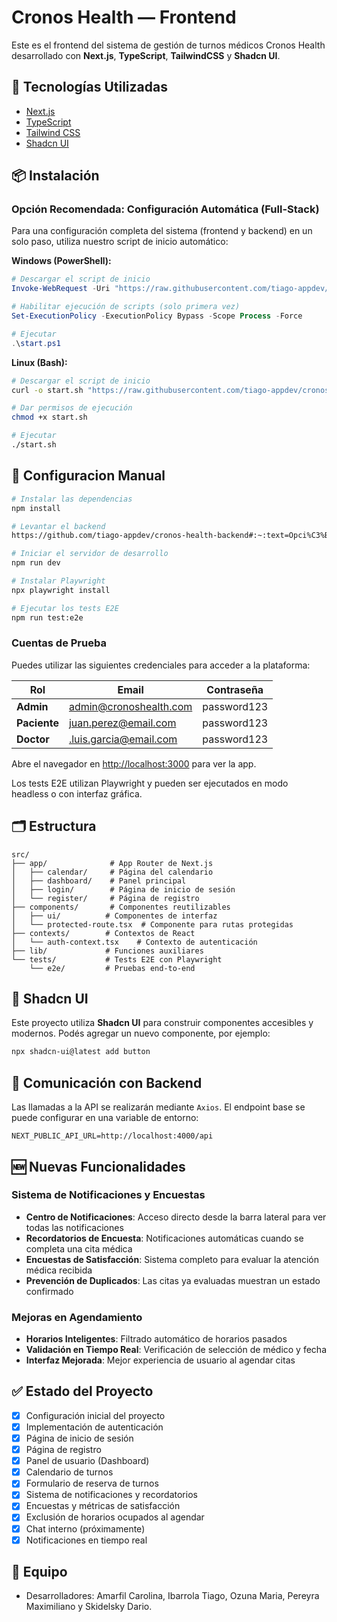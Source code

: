 # Cronos Health — Frontend

Este es el frontend del sistema de gestión de turnos médicos Cronos Health desarrollado con **Next.js**, **TypeScript**, **TailwindCSS** y **Shadcn UI**.

## 🚀 Tecnologías Utilizadas

- [Next.js](https://nextjs.org/)
- [TypeScript](https://www.typescriptlang.org/)
- [Tailwind CSS](https://tailwindcss.com/)
- [Shadcn UI](https://ui.shadcn.com/)

## 📦 Instalación


### Opción Recomendada: Configuración Automática (Full-Stack)

Para una configuración completa del sistema (frontend y backend) en un solo paso, utiliza nuestro script de inicio automático:

**Windows (PowerShell):**
```powershell
# Descargar el script de inicio
Invoke-WebRequest -Uri "https://raw.githubusercontent.com/tiago-appdev/cronos-health-backend/main/start.ps1" -OutFile "start.ps1"

# Habilitar ejecución de scripts (solo primera vez)
Set-ExecutionPolicy -ExecutionPolicy Bypass -Scope Process -Force

# Ejecutar
.\start.ps1

```
**Linux (Bash):**
```bash
# Descargar el script de inicio
curl -o start.sh "https://raw.githubusercontent.com/tiago-appdev/cronos-health-backend/main/start.sh"

# Dar permisos de ejecución
chmod +x start.sh

# Ejecutar
./start.sh
``` 

## 🧪 Configuracion Manual

```bash
# Instalar las dependencias
npm install

# Levantar el backend
https://github.com/tiago-appdev/cronos-health-backend#:~:text=Opci%C3%B3n%202%3A%20Configuraci%C3%B3n%20Manual%20con%20Docker

# Iniciar el servidor de desarrollo
npm run dev

# Instalar Playwright
npx playwright install

# Ejecutar los tests E2E
npm run test:e2e
```
### Cuentas de Prueba

Puedes utilizar las siguientes credenciales para acceder a la plataforma:

| Rol | Email | Contraseña |
|-----|-------|------------|
| **Admin** | admin@cronoshealth.com | password123 |
| **Paciente** | juan.perez@email.com | password123 |
| **Doctor** | .luis.garcia@email.com | password123 |


Abre el navegador en [http://localhost:3000](http://localhost:3000) para ver la app.

Los tests E2E utilizan Playwright y pueden ser ejecutados en modo headless o con interfaz gráfica.

## 🗂️ Estructura

```
src/
├── app/              # App Router de Next.js
│   ├── calendar/     # Página del calendario
│   ├── dashboard/    # Panel principal
│   ├── login/        # Página de inicio de sesión
│   └── register/     # Página de registro
├── components/       # Componentes reutilizables
│   ├── ui/          # Componentes de interfaz
│   └── protected-route.tsx  # Componente para rutas protegidas
├── contexts/        # Contextos de React
│   └── auth-context.tsx    # Contexto de autenticación
├── lib/             # Funciones auxiliares
└── tests/           # Tests E2E con Playwright
    └── e2e/         # Pruebas end-to-end
```

## 🧩 Shadcn UI

Este proyecto utiliza **Shadcn UI** para construir componentes accesibles y modernos. Podés agregar un nuevo componente, por ejemplo:

```bash
npx shadcn-ui@latest add button
```

## 🔌 Comunicación con Backend

Las llamadas a la API se realizarán mediante `Axios`. El endpoint base se puede configurar en una variable de entorno:

```
NEXT_PUBLIC_API_URL=http://localhost:4000/api
```

## 🆕 Nuevas Funcionalidades

### Sistema de Notificaciones y Encuestas

- **Centro de Notificaciones**: Acceso directo desde la barra lateral para ver todas las notificaciones
- **Recordatorios de Encuesta**: Notificaciones automáticas cuando se completa una cita médica
- **Encuestas de Satisfacción**: Sistema completo para evaluar la atención médica recibida
- **Prevención de Duplicados**: Las citas ya evaluadas muestran un estado confirmado

### Mejoras en Agendamiento

- **Horarios Inteligentes**: Filtrado automático de horarios pasados
- **Validación en Tiempo Real**: Verificación de selección de médico y fecha
- **Interfaz Mejorada**: Mejor experiencia de usuario al agendar citas

## ✅ Estado del Proyecto

- [x] Configuración inicial del proyecto
- [x] Implementación de autenticación
- [x] Página de inicio de sesión
- [x] Página de registro
- [x] Panel de usuario (Dashboard)
- [x] Calendario de turnos
- [x] Formulario de reserva de turnos
- [x] Sistema de notificaciones y recordatorios
- [x] Encuestas y métricas de satisfacción
- [x] Exclusión de horarios ocupados al agendar
- [x] Chat interno (próximamente)
- [x] Notificaciones en tiempo real

## 👥 Equipo

- Desarrolladores: Amarfil Carolina, Ibarrola Tiago, Ozuna Maria, Pereyra Maximiliano y Skidelsky Dario.
